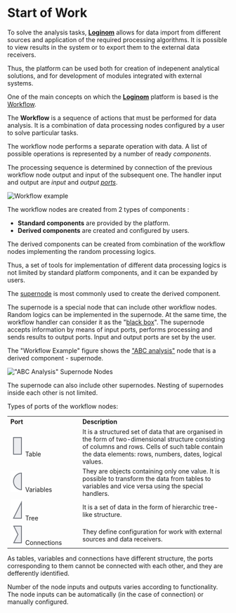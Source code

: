 # Start of Work

To solve the analysis tasks, [**Loginom**](https://loginom.ru) allows for data import from different sources and application of the required processing algorithms. It is possible to view results in the system or to export them to the external data receivers.

Thus, the platform can be used both for creation of indepenent analytical solutions, and for development of modules integrated with external systems.

One of the main concepts on which the [**Loginom**](https://loginom.ru) platform is based is the [Workflow](./first-scenario.md).

The **Workflow** is a sequence of actions that must be performed for data analysis. It is a combination of data processing nodes configured by a user to solve particular tasks.

The workflow node performs a separate operation with data. A list of possible operations is represented by a number of ready *components*.

The processing sequence is determined by connection of the previous workflow node output and input of the subsequent one. The handler input and output are *input* and *output [ports](../scenario/ports/README.md)*.

![Workflow example](./readme-1.png)

The workflow nodes are created from 2 types of components :

* **Standard components** are provided by the platform.
* **Derived components** are created and configured by users.

The derived components can be created from combination of the workflow nodes implementing the random processing logics.

Thus, a set of tools for implementation of different data processing logics is not limited by standard platform components, and it can be expanded by users.

The [supernode](../processors/control/submodel.md) is most commonly used to create the derived component.

The supernode is a special node that can include other workflow nodes. Random logics can be implemented in the supernode. At the same time, the workflow handler can consider it as the "[black box](https://wiki.loginom.ru/articles/black-box.html)". The supernode accepts information by means of input ports, performs processing and sends results to output ports. Input and output ports are set by the user.

The "Workflow Example" figure shows the ["ABC analysis"](https://wiki.loginom.ru/articles/abc-analysis.html) node that is a derived component - supernode.

!["ABC Analysis" Supernode Nodes](./readme-2.png)

The supernode can also include other supernodes. Nesting of supernodes inside each other is not limited.

Types of ports of the workflow nodes:

<table>
    <tr>
        <th align="left" width="150">Port</th>
        <th align="left">Description</th>
    </tr>
    <tr>
        <td><img src="../images/icons/app/node/ports/inputs/table_inactive.svg"> Table</td>
        <td>It is a structured set of data that are organised in the form of two-dimensional structure consisting of columns and rows. Cells of such table contain the data elements: rows, numbers, dates, logical values.</td>
    </tr>
    <tr>
        <td><img src="../images/icons/app/node/ports/inputs/variable_inactive.svg"> Variables</td>
        <td>They are objects containing only one value. It is possible to transform the data from tables to variables and vice versa using the special handlers.</td>
    </tr>
     <tr>
        <td><img src="../images/icons/app/node/ports/inputs/tree_inactive.svg"> Tree</td>
        <td>It is a set of data in the form of hierarchic tree-like structure.</td>
    </tr>
    <tr>
        <td><img src="../images/icons/app/node/ports/inputs/link_inactive.svg"> Connections</td>
        <td>They define configuration for work with external sources and data receivers.</td>
    </tr>
</table>

As tables, variables and connections have different structure, the ports corresponding to them cannot be connected with each other, and they are defferently identified.

Number of the node inputs and outputs varies according to functionality. The node inputs can be automatically (in the case of connection) or manually configured.
